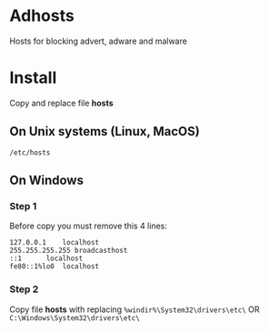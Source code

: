 # Adhosts
Hosts for blocking advert, adware and malware

# Install
Copy and replace file **hosts**

## On Unix systems (Linux, MacOS)
```/etc/hosts```

## On Windows
### Step 1
Before copy you must remove this 4 lines:
```
127.0.0.1    localhost
255.255.255.255 broadcasthost
::1      localhost 
fe80::1%lo0  localhost
```
### Step 2
Copy file **hosts** with replacing
```%windir%\System32\drivers\etc\``` OR ```C:\Windows\System32\drivers\etc\```